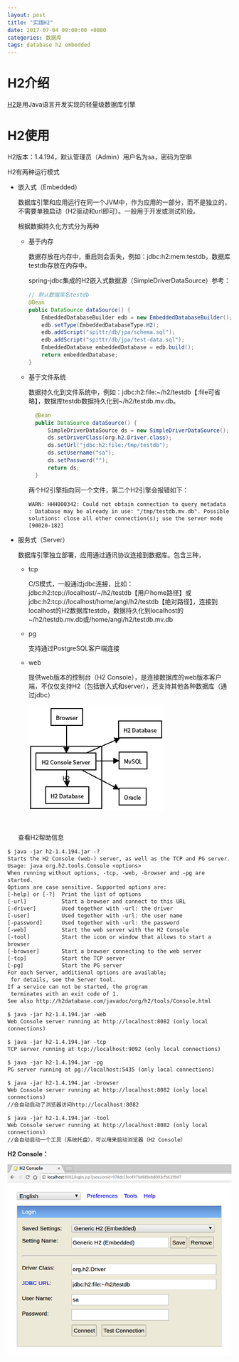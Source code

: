 ```yaml
---
layout: post
title: "实践H2"
date: 2017-07-04 09:00:00 +0800
categories: 数据库
tags: database h2 embedded
---
```


# H2介绍

[H2](http://www.h2database.com)是用Java语言开发实现的轻量级数据库引擎

# H2使用



H2版本：1.4.194，默认管理员（Admin）用户名为sa，密码为空串

H2有两种运行模式

- 嵌入式（Embedded）

  数据库引擎和应用运行在同一个JVM中，作为应用的一部分，而不是独立的，不需要单独启动（H2驱动和url即可）。一般用于开发或测试阶段。

  根据数据持久化方式分为两种

  - 基于内存

    数据存放在内存中，重启则会丢失，例如：jdbc:h2:mem:testdb，数据库testdb存放在内存中。

    spring-jdbc集成的H2嵌入式数据源（SimpleDriverDataSource）参考：

    ```java
    // 默认数据库名testdb
    @Bean
    public DataSource dataSource() {
        EmbeddedDatabaseBuilder edb = new EmbeddedDatabaseBuilder();
        edb.setType(EmbeddedDatabaseType.H2);
        edb.addScript("spittr/db/jpa/schema.sql");
        edb.addScript("spittr/db/jpa/test-data.sql");
        EmbeddedDatabase embeddedDatabase = edb.build();
        return embeddedDatabase;
    }
    ```

  - 基于文件系统

    数据持久化到文件系统中，例如：jdbc:h2:file:~/h2/testdb【:file可省略】，数据库testdb数据持久化到~/h2/testdb.mv.db。

    ```java
      @Bean
      public DataSource dataSource() {
    	  SimpleDriverDataSource ds = new SimpleDriverDataSource();
    	  ds.setDriverClass(org.h2.Driver.class);
    	  ds.setUrl("jdbc:h2:file:/tmp/testdb");
    	  ds.setUsername("sa");
    	  ds.setPassword("");
    	  return ds;
      }
    ```

    两个H2引擎指向同一个文件，第二个H2引擎会报错如下：

    ```
    WARN: HHH000342: Could not obtain connection to query metadata : Database may be already in use: "/tmp/testdb.mv.db". Possible solutions: close all other connection(s); use the server mode [90020-182]
    ```

- 服务式（Server）

  数据库引擎独立部署，应用通过通讯协议连接到数据库。包含三种，

  - tcp

    C/S模式，一般通过jdbc连接，比如：jdbc:h2:tcp://localhost/~/h2/testdb【用户home路径】或jdbc:h2:tcp://localhost/home/angi/h2/testdb【绝对路径】，连接到localhost的H2数据库testdb，数据持久化到localhost的~/h2/testdb.mv.db或/home/angi/h2/testdb.mv.db

  - pg

    支持通过PostgreSQL客户端连接

  - web

    提供web版本的控制台（H2 Console），是连接数据库的web版本客户端，不仅仅支持H2（包括嵌入式和server），还支持其他各种数据库（通过jdbc）

    ![H2 Console Server](/images/h2-console-server.png)

  ​

  查看H2帮助信息

```shell
$ java -jar h2-1.4.194.jar -?
Starts the H2 Console (web-) server, as well as the TCP and PG server.
Usage: java org.h2.tools.Console <options>
When running without options, -tcp, -web, -browser and -pg are started.
Options are case sensitive. Supported options are:
[-help] or [-?]  Print the list of options
[-url]           Start a browser and connect to this URL
[-driver]        Used together with -url: the driver
[-user]          Used together with -url: the user name
[-password]      Used together with -url: the password
[-web]           Start the web server with the H2 Console
[-tool]          Start the icon or window that allows to start a browser
[-browser]       Start a browser connecting to the web server
[-tcp]           Start the TCP server
[-pg]            Start the PG server
For each Server, additional options are available;
 for details, see the Server tool.
If a service can not be started, the program
 terminates with an exit code of 1.
See also http://h2database.com/javadoc/org/h2/tools/Console.html
```



```
$ java -jar h2-1.4.194.jar -web
Web Console server running at http://localhost:8082 (only local connections)
```



```
$ java -jar h2-1.4.194.jar -tcp
TCP server running at tcp://localhost:9092 (only local connections)
```



```
$ java -jar h2-1.4.194.jar -pg
PG server running at pg://localhost:5435 (only local connections)
```



```
$ java -jar h2-1.4.194.jar -browser
Web Console server running at http://localhost:8082 (only local connections)
//会自动启动了浏览器访问http://localhost:8082
```



```
$ java -jar h2-1.4.194.jar -tool
Web Console server running at http://localhost:8082 (only local connections)
//会自动启动一个工具（系统托盘），可以用来启动浏览器（H2 Console）
```

**H2 Console：**

![H2 Console](/images/h2-console.png)
